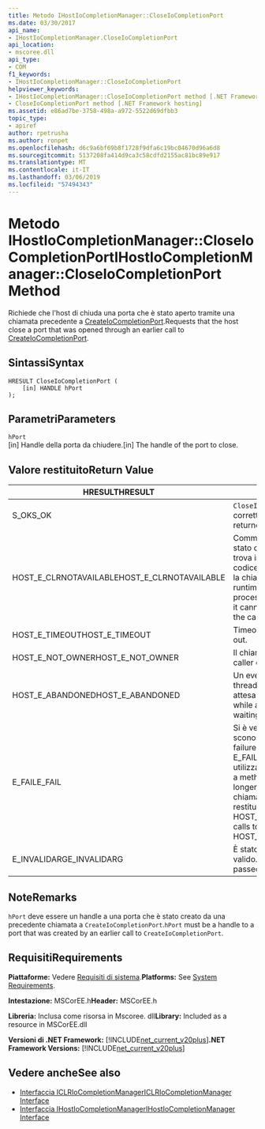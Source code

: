 ```yaml
---
title: Metodo IHostIoCompletionManager::CloseIoCompletionPort
ms.date: 03/30/2017
api_name:
- IHostIoCompletionManager.CloseIoCompletionPort
api_location:
- mscoree.dll
api_type:
- COM
f1_keywords:
- IHostIoCompletionManager::CloseIoCompletionPort
helpviewer_keywords:
- IHostIoCompletionManager::CloseIoCompletionPort method [.NET Framework hosting]
- CloseIoCompletionPort method [.NET Framework hosting]
ms.assetid: e86ad7be-3758-498a-a972-5522d69dfbb3
topic_type:
- apiref
author: rpetrusha
ms.author: ronpet
ms.openlocfilehash: d6c9a6bf69b8f1728f9dfa6c19bc04670d96a6d8
ms.sourcegitcommit: 5137208fa414d9ca3c58cdfd2155ac81bc89e917
ms.translationtype: MT
ms.contentlocale: it-IT
ms.lasthandoff: 03/06/2019
ms.locfileid: "57494343"
---
```

# <a name="ihostiocompletionmanagercloseiocompletionport-method"></a><span data-ttu-id="cca32-102">Metodo IHostIoCompletionManager::CloseIoCompletionPort</span><span class="sxs-lookup"><span data-stu-id="cca32-102">IHostIoCompletionManager::CloseIoCompletionPort Method</span></span>
<span data-ttu-id="cca32-103">Richiede che l'host di chiuda una porta che è stato aperto tramite una chiamata precedente a [CreateIoCompletionPort](../../../../docs/framework/unmanaged-api/hosting/ihostiocompletionmanager-createiocompletionport-method.md).</span><span class="sxs-lookup"><span data-stu-id="cca32-103">Requests that the host close a port that was opened through an earlier call to [CreateIoCompletionPort](../../../../docs/framework/unmanaged-api/hosting/ihostiocompletionmanager-createiocompletionport-method.md).</span></span>  
  
## <a name="syntax"></a><span data-ttu-id="cca32-104">Sintassi</span><span class="sxs-lookup"><span data-stu-id="cca32-104">Syntax</span></span>  
  
```  
HRESULT CloseIoCompletionPort (  
    [in] HANDLE hPort  
);  
```  
  
## <a name="parameters"></a><span data-ttu-id="cca32-105">Parametri</span><span class="sxs-lookup"><span data-stu-id="cca32-105">Parameters</span></span>  
 `hPort`  
 <span data-ttu-id="cca32-106">[in] Handle della porta da chiudere.</span><span class="sxs-lookup"><span data-stu-id="cca32-106">[in] The handle of the port to close.</span></span>  
  
## <a name="return-value"></a><span data-ttu-id="cca32-107">Valore restituito</span><span class="sxs-lookup"><span data-stu-id="cca32-107">Return Value</span></span>  
  
|<span data-ttu-id="cca32-108">HRESULT</span><span class="sxs-lookup"><span data-stu-id="cca32-108">HRESULT</span></span>|<span data-ttu-id="cca32-109">Descrizione</span><span class="sxs-lookup"><span data-stu-id="cca32-109">Description</span></span>|  
|-------------|-----------------|  
|<span data-ttu-id="cca32-110">S_OK</span><span class="sxs-lookup"><span data-stu-id="cca32-110">S_OK</span></span>|<span data-ttu-id="cca32-111">`CloseIoCompletionPort` stato restituito correttamente.</span><span class="sxs-lookup"><span data-stu-id="cca32-111">`CloseIoCompletionPort` returned successfully.</span></span>|  
|<span data-ttu-id="cca32-112">HOST_E_CLRNOTAVAILABLE</span><span class="sxs-lookup"><span data-stu-id="cca32-112">HOST_E_CLRNOTAVAILABLE</span></span>|<span data-ttu-id="cca32-113">Common language runtime (CLR) non è stato caricato in un processo oppure si trova in uno stato in cui non può eseguire codice gestito o elaborare correttamente la chiamata.</span><span class="sxs-lookup"><span data-stu-id="cca32-113">The common language runtime (CLR) has not been loaded into a process, or the CLR is in a state in which it cannot run managed code or process the call successfully.</span></span>|  
|<span data-ttu-id="cca32-114">HOST_E_TIMEOUT</span><span class="sxs-lookup"><span data-stu-id="cca32-114">HOST_E_TIMEOUT</span></span>|<span data-ttu-id="cca32-115">Timeout della chiamata.</span><span class="sxs-lookup"><span data-stu-id="cca32-115">The call timed out.</span></span>|  
|<span data-ttu-id="cca32-116">HOST_E_NOT_OWNER</span><span class="sxs-lookup"><span data-stu-id="cca32-116">HOST_E_NOT_OWNER</span></span>|<span data-ttu-id="cca32-117">Il chiamante non possiede il blocco.</span><span class="sxs-lookup"><span data-stu-id="cca32-117">The caller does not own the lock.</span></span>|  
|<span data-ttu-id="cca32-118">HOST_E_ABANDONED</span><span class="sxs-lookup"><span data-stu-id="cca32-118">HOST_E_ABANDONED</span></span>|<span data-ttu-id="cca32-119">Un evento è stato annullato durante un thread bloccato o fiber è rimasta in attesa su di esso.</span><span class="sxs-lookup"><span data-stu-id="cca32-119">An event was canceled while a blocked thread or fiber was waiting on it.</span></span>|  
|<span data-ttu-id="cca32-120">E_FAIL</span><span class="sxs-lookup"><span data-stu-id="cca32-120">E_FAIL</span></span>|<span data-ttu-id="cca32-121">Si è verificato un errore irreversibile sconosciuto.</span><span class="sxs-lookup"><span data-stu-id="cca32-121">An unknown catastrophic failure occurred.</span></span> <span data-ttu-id="cca32-122">Quando un metodo di E_FAIL viene restituito, CLR non è più utilizzabile all'interno del processo.</span><span class="sxs-lookup"><span data-stu-id="cca32-122">When a method returns E_FAIL, the CLR is no longer usable within the process.</span></span> <span data-ttu-id="cca32-123">Le chiamate successive ai metodi di hosting restituiranno HOST_E_CLRNOTAVAILABLE.</span><span class="sxs-lookup"><span data-stu-id="cca32-123">Subsequent calls to hosting methods return HOST_E_CLRNOTAVAILABLE.</span></span>|  
|<span data-ttu-id="cca32-124">E_INVALIDARG</span><span class="sxs-lookup"><span data-stu-id="cca32-124">E_INVALIDARG</span></span>|<span data-ttu-id="cca32-125">È stato passato un handle di porta non valido.</span><span class="sxs-lookup"><span data-stu-id="cca32-125">An invalid port handle was passed.</span></span>|  
  
## <a name="remarks"></a><span data-ttu-id="cca32-126">Note</span><span class="sxs-lookup"><span data-stu-id="cca32-126">Remarks</span></span>  
 <span data-ttu-id="cca32-127">`hPort` deve essere un handle a una porta che è stato creato da una precedente chiamata a `CreateIoCompletionPort`.</span><span class="sxs-lookup"><span data-stu-id="cca32-127">`hPort` must be a handle to a port that was created by an earlier call to `CreateIoCompletionPort`.</span></span>  
  
## <a name="requirements"></a><span data-ttu-id="cca32-128">Requisiti</span><span class="sxs-lookup"><span data-stu-id="cca32-128">Requirements</span></span>  
 <span data-ttu-id="cca32-129">**Piattaforme:** Vedere [Requisiti di sistema](../../../../docs/framework/get-started/system-requirements.md).</span><span class="sxs-lookup"><span data-stu-id="cca32-129">**Platforms:** See [System Requirements](../../../../docs/framework/get-started/system-requirements.md).</span></span>  
  
 <span data-ttu-id="cca32-130">**Intestazione:** MSCorEE.h</span><span class="sxs-lookup"><span data-stu-id="cca32-130">**Header:** MSCorEE.h</span></span>  
  
 <span data-ttu-id="cca32-131">**Libreria:** Inclusa come risorsa in Mscoree. dll</span><span class="sxs-lookup"><span data-stu-id="cca32-131">**Library:** Included as a resource in MSCorEE.dll</span></span>  
  
 <span data-ttu-id="cca32-132">**Versioni di .NET Framework:** [!INCLUDE[net_current_v20plus](../../../../includes/net-current-v20plus-md.md)]</span><span class="sxs-lookup"><span data-stu-id="cca32-132">**.NET Framework Versions:** [!INCLUDE[net_current_v20plus](../../../../includes/net-current-v20plus-md.md)]</span></span>  
  
## <a name="see-also"></a><span data-ttu-id="cca32-133">Vedere anche</span><span class="sxs-lookup"><span data-stu-id="cca32-133">See also</span></span>
- [<span data-ttu-id="cca32-134">Interfaccia ICLRIoCompletionManager</span><span class="sxs-lookup"><span data-stu-id="cca32-134">ICLRIoCompletionManager Interface</span></span>](../../../../docs/framework/unmanaged-api/hosting/iclriocompletionmanager-interface.md)
- [<span data-ttu-id="cca32-135">Interfaccia IHostIoCompletionManager</span><span class="sxs-lookup"><span data-stu-id="cca32-135">IHostIoCompletionManager Interface</span></span>](../../../../docs/framework/unmanaged-api/hosting/ihostiocompletionmanager-interface.md)
